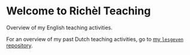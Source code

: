 # Welcome to Richèl Teaching

Overview of my English teaching activities.

For an overview of my past Dutch teaching activities,
go to [my `lesgeven` repository](https://github.com/richelbilderbeek/lesgeven).

